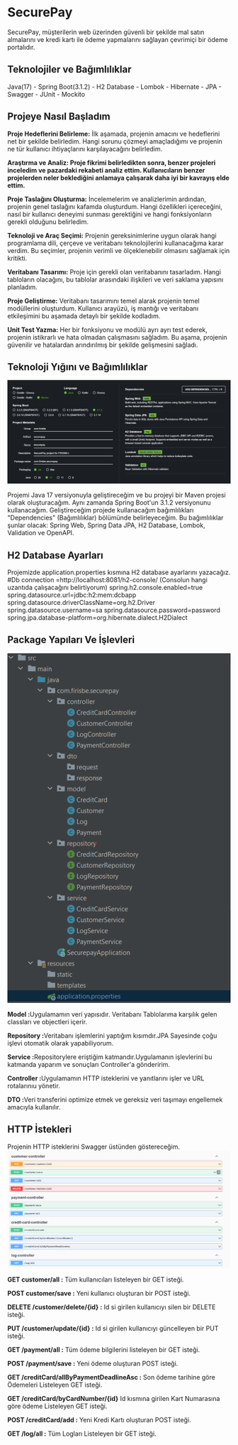 <h1>SecurePay</h1>
<p>SecurePay, müşterilerin web üzerinden güvenli bir şekilde mal satın almalarını ve kredi kartı ile ödeme yapmalarını sağlayan çevrimiçi bir ödeme portalıdır.</p>

<h2>Teknolojiler ve Bağımlılıklar</h2>
<p>Java(17) - Spring Boot(3.1.2) - H2 Database - Lombok - Hibernate - JPA - Swagger - JUnit - Mockito</p>

<h2>Projeye Nasıl Başladım</h2>
<p><b>Proje Hedeflerini Belirleme:</b> İlk aşamada, projenin amacını ve hedeflerini net bir şekilde belirledim. Hangi sorunu çözmeyi amaçladığımı ve projenin ne tür kullanıcı ihtiyaçlarını karşılayacağını belirledim.

<b><b>Araştırma ve Analiz:</b> Proje fikrimi belirledikten sonra, benzer projeleri inceledim ve pazardaki rekabeti analiz ettim. Kullanıcıların benzer projelerden neler beklediğini anlamaya çalışarak daha iyi bir kavrayış elde ettim.

Proje Taslağını Oluşturma:</b> İncelemelerim ve analizlerimin ardından, projenin genel taslağını kafamda oluşturdum. Hangi özellikleri içereceğini, nasıl bir kullanıcı deneyimi sunması gerektiğini ve hangi fonksiyonların gerekli olduğunu belirledim.

<b>Teknoloji ve Araç Seçimi:</b> Projenin gereksinimlerine uygun olarak hangi programlama dili, çerçeve ve veritabanı teknolojilerini kullanacağıma karar verdim. Bu seçimler, projenin verimli ve ölçeklenebilir olmasını sağlamak için kritikti.

<b>Veritabanı Tasarımı:</b> Proje için gerekli olan veritabanını tasarladım. Hangi tabloların olacağını, bu tablolar arasındaki ilişkileri ve veri saklama yapısını planladım.

<b>Proje Geliştirme:</b> Veritabanı tasarımını temel alarak projenin temel modüllerini oluşturdum. Kullanıcı arayüzü, iş mantığı ve veritabanı etkileşimini bu aşamada detaylı bir şekilde kodladım.

<b>Unit Test Yazma:</b> Her bir fonksiyonu ve modülü ayrı ayrı test ederek, projenin istikrarlı ve hata olmadan çalışmasını sağladım. Bu aşama, projenin güvenilir ve hatalardan arındırılmış bir şekilde gelişmesini sağladı.</p>

<h2>Teknoloji Yığını ve Bağımlılıklar</h2>

<p>
<img src="images/startspring.png" alt="Startspring">

Projemi Java 17 versiyonuyla geliştireceğim ve bu projeyi bir Maven projesi olarak oluşturacağım. Aynı zamanda Spring Boot'un 3.1.2 versiyonunu kullanacağım. Geliştireceğim projede kullanacağım bağımlılıkları "Dependencies" (Bağımlılıklar) bölümünde belirleyeceğim. Bu bağımlılıklar şunlar olacak: Spring Web, Spring Data JPA, H2 Database, Lombok, Validation ve OpenAPI.</p>

<h2>H2 Database Ayarları</h2>
<p>Projemizde application.properties kısmına H2 database ayarlarını yazacağız.
#Db connection =http://localhost:8081/h2-console/ (Consolun hangi uzantıda çalışacağını belirtiyorum)
spring.h2.console.enabled=true
spring.datasource.url=jdbc:h2:mem:dcbapp
spring.datasource.driverClassName=org.h2.Driver
spring.datasource.username=sa
spring.datasource.password=password
spring.jpa.database-platform=org.hibernate.dialect.H2Dialect
</p>

<h2>Package Yapıları Ve İşlevleri</h2>
<p>
<img src="images/package.png" alt="Package">

<b>Model :</b>Uygulamamın veri yapısıdır. Veritabanı Tablolarıma karşılık gelen classları ve objectleri içerir. 

<b>Repository :</b>Veritabanı işlemlerini yaptığım kısımdır.JPA Sayesinde çoğu işlevi otomatik olarak yapabiliyorum.

<b>Service :</b>Repositorylere eriştiğim katmandır.Uygulamanın işlevlerini bu katmanda yaparım ve sonuçları Controller'a gönderirim.

<b>Controller :</b>Uygulamamın HTTP isteklerini ve yanıtlarını işler ve URL rotalarınıu yönetir.

<b>DTO :</b>Veri transferini optimize etmek ve gereksiz veri taşımayı engellemek amacıyla kullanılır.

</p>

<h2>HTTP İstekleri</h2>
<p> Projenin HTTP isteklerini Swagger üstünden göstereceğim.
<img src="images/swagger.png" alt="Swagger">

<b>GET customer/all :</b>  Tüm kullanıcıları listeleyen bir GET isteği.

<b>POST customer/save :</b> Yeni kullanıcı oluşturan bir POST isteği.

<b>DELETE /customer/delete/{id} :</b> Id si girilen kullanıcıyı silen bir DELETE isteği. 

<b>PUT /customer/update/{id} :</b> Id si girilen kullanıcıyı güncelleyen bir PUT isteği.

<b>GET /payment/all :</b> Tüm ödeme bilgilerini listeleyen bir GET isteği.

<b>POST /payment/save :</b> Yeni ödeme oluşturan POST isteği.

<b>GET /creditCard/allByPaymentDeadlineAsc :</b> Son ödeme tarihine göre Ödemeleri Listeleyen GET isteği.

<b>GET /creditCard/byCardNumber/{id}</b> Id kısmına girilen Kart Numarasına göre ödeme Listeleyen GET isteği.

<b>POST /creditCard/add :</b> Yeni Kredi Kartı oluşturan POST isteği.

<b>GET /log/all :</b> Tüm Logları Listeleyen bir GET isteği.
</p>
